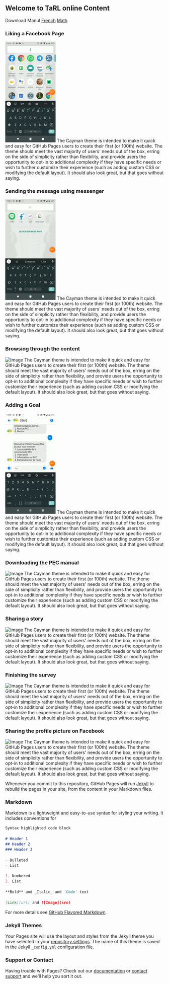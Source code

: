 ## Welcome to TaRL online Content

Download Manul [French](https://github.com/SEME-CMU/tarl/edit/master/docs/index.md) [Math](https://github.com/SEME-CMU/tarl/edit/master/docs/index.md) 


### Liking a Facebook Page
![Image](1.like.gif)
The Cayman theme is intended to make it quick and easy for GitHub Pages users to create their first (or 100th) website. The theme should meet the vast majority of users' needs out of the box, erring on the side of simplicity rather than flexibility, and provide users the opportunity to opt-in to additional complexity if they have specific needs or wish to further customize their experience (such as adding custom CSS or modifying the default layout). It should also look great, but that goes without saying.

### Sending the message using messenger
![Image](2.sendmessage.gif)
The Cayman theme is intended to make it quick and easy for GitHub Pages users to create their first (or 100th) website. The theme should meet the vast majority of users' needs out of the box, erring on the side of simplicity rather than flexibility, and provide users the opportunity to opt-in to additional complexity if they have specific needs or wish to further customize their experience (such as adding custom CSS or modifying the default layout). It should also look great, but that goes without saying.

### Browsing through the content
![Image](https://lh3.googleusercontent.com/proxy/uvvGyjY922BYThfYbIKjS83gVTQx8gt8tYMNqTId4NKhmpLwMklrljKfmn9pDpgmkHDhamxrx6rxjD7D9kxZGdrQ7Rm8C8JuulxloJ7Gqjy2_E2Fiw)
The Cayman theme is intended to make it quick and easy for GitHub Pages users to create their first (or 100th) website. The theme should meet the vast majority of users' needs out of the box, erring on the side of simplicity rather than flexibility, and provide users the opportunity to opt-in to additional complexity if they have specific needs or wish to further customize their experience (such as adding custom CSS or modifying the default layout). It should also look great, but that goes without saying.


### Adding a Goal
![Image](3.goals.gif)
The Cayman theme is intended to make it quick and easy for GitHub Pages users to create their first (or 100th) website. The theme should meet the vast majority of users' needs out of the box, erring on the side of simplicity rather than flexibility, and provide users the opportunity to opt-in to additional complexity if they have specific needs or wish to further customize their experience (such as adding custom CSS or modifying the default layout). It should also look great, but that goes without saying.


### Downloading the PEC manual
![Image](https://venturebeat.com/wp-content/uploads/2016/07/GIF.gif?resize=400%2C816&strip=all)
The Cayman theme is intended to make it quick and easy for GitHub Pages users to create their first (or 100th) website. The theme should meet the vast majority of users' needs out of the box, erring on the side of simplicity rather than flexibility, and provide users the opportunity to opt-in to additional complexity if they have specific needs or wish to further customize their experience (such as adding custom CSS or modifying the default layout). It should also look great, but that goes without saying.

### Sharing a story
![Image](https://lh3.googleusercontent.com/proxy/uvvGyjY922BYThfYbIKjS83gVTQx8gt8tYMNqTId4NKhmpLwMklrljKfmn9pDpgmkHDhamxrx6rxjD7D9kxZGdrQ7Rm8C8JuulxloJ7Gqjy2_E2Fiw)
The Cayman theme is intended to make it quick and easy for GitHub Pages users to create their first (or 100th) website. The theme should meet the vast majority of users' needs out of the box, erring on the side of simplicity rather than flexibility, and provide users the opportunity to opt-in to additional complexity if they have specific needs or wish to further customize their experience (such as adding custom CSS or modifying the default layout). It should also look great, but that goes without saying.


### Finishing the survey
![Image](https://venturebeat.com/wp-content/uploads/2016/07/GIF.gif?resize=400%2C816&strip=all)
The Cayman theme is intended to make it quick and easy for GitHub Pages users to create their first (or 100th) website. The theme should meet the vast majority of users' needs out of the box, erring on the side of simplicity rather than flexibility, and provide users the opportunity to opt-in to additional complexity if they have specific needs or wish to further customize their experience (such as adding custom CSS or modifying the default layout). It should also look great, but that goes without saying.



### Sharing the profile picture on Facebook
![Image](https://venturebeat.com/wp-content/uploads/2016/07/GIF.gif?resize=400%2C816&strip=all)
The Cayman theme is intended to make it quick and easy for GitHub Pages users to create their first (or 100th) website. The theme should meet the vast majority of users' needs out of the box, erring on the side of simplicity rather than flexibility, and provide users the opportunity to opt-in to additional complexity if they have specific needs or wish to further customize their experience (such as adding custom CSS or modifying the default layout). It should also look great, but that goes without saying.

Whenever you commit to this repository, GitHub Pages will run [Jekyll](https://jekyllrb.com/) to rebuild the pages in your site, from the content in your Markdown files.

### Markdown

Markdown is a lightweight and easy-to-use syntax for styling your writing. It includes conventions for

```markdown
Syntax highlighted code block

# Header 1
## Header 2
### Header 3

- Bulleted
- List

1. Numbered
2. List

**Bold** and _Italic_ and `Code` text

[Link](url) and ![Image](src)
```

For more details see [GitHub Flavored Markdown](https://guides.github.com/features/mastering-markdown/).

### Jekyll Themes

Your Pages site will use the layout and styles from the Jekyll theme you have selected in your [repository settings](https://github.com/SEME-CMU/tarl/settings). The name of this theme is saved in the Jekyll `_config.yml` configuration file.

### Support or Contact

Having trouble with Pages? Check out our [documentation](https://docs.github.com/categories/github-pages-basics/) or [contact support](https://github.com/contact) and we’ll help you sort it out.
